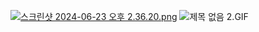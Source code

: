 [![스크린샷 2024-06-23 오후 2.36.20.png](..%2F..%2FDesktop%2F%EC%8A%A4%ED%81%AC%EB%A6%B0%EC%83%B7%202024-06-23%20%EC%98%A4%ED%9B%84%202.36.20.png)](https://github.com/Capstone-molbbang/capstone-server-spring/assets/91180366/484a1d63-f108-4246-a10d-60d2d7af6cf1)
![제목 없음 2.GIF](..%2F..%2FDownloads%2F%EC%A0%9C%EB%AA%A9%20%EC%97%86%EC%9D%8C%202.GIF)
